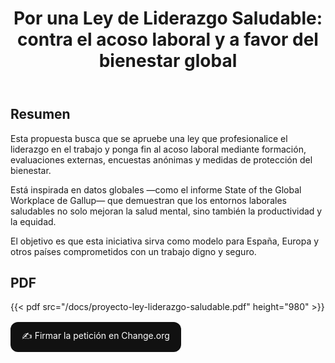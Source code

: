 ﻿---
title: "Por una Ley de Liderazgo Saludable: contra el acoso laboral y a favor del bienestar global"
url: "/iniciativa/"
summary: "Documento completo del proyecto"
draft: false
ShowToc: true
---

## Resumen
Esta propuesta busca que se apruebe una ley que profesionalice el liderazgo en el trabajo y ponga fin al acoso laboral mediante formación, evaluaciones externas, encuestas anónimas y medidas de protección del bienestar.

Está inspirada en datos globales —como el informe State of the Global Workplace de Gallup— que demuestran que los entornos laborales saludables no solo mejoran la salud mental, sino también la productividad y la equidad.

El objetivo es que esta iniciativa sirva como modelo para España, Europa y otros países comprometidos con un trabajo digno y seguro.


## PDF

{{< pdf src="/docs/proyecto-ley-liderazgo-saludable.pdf" height="980" >}}

<p style="margin:16px 0">
  <a href="https://www.change.org/p/TU-ENLACE" target="_blank" rel="noopener"
     style="display:inline-block;padding:12px 18px;border-radius:12px;background:#111;color:#fff;text-decoration:none">
    ✍️ Firmar la petición en Change.org
  </a>
</p>
